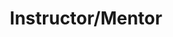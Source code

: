 ---
title: "Instructor/Mentor"
location: "Startfast Code, Syracuse, NY"
timeframe: "2016-Present"
did: "Mentor students learning full stack JavaScript, through pair programming, and discussions on key development topics based on my experiences."
learned: "That I really enjoy teaching. It gives me a great chance to look more closely at topics like AJAX, HTTP/HTTPS, accessibility, and many other important parts of being a developer on a regular basis with students. If everyone walks away learning something it is a good class."
---